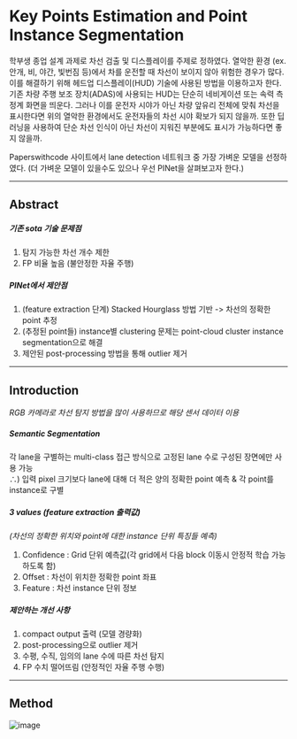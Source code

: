 # Key Points Estimation and Point Instance Segmentation

학부생 종업 설계 과제로 차선 검출 및 디스플레이를 주제로 정하였다. 열악한 환경 (ex.안개, 비, 야간, 빛번짐 등)에서 차를 운전할 때 차선이 보이지 않아 위험한 경우가 많다.
이를 해결하기 위해 헤드업 디스플레이(HUD) 기술에 사용된 방법을 이용하고자 한다.  
기존 차량 주행 보조 장치(ADAS)에 사용되는 HUD는 단순히 네비게이션 또는 속력 측정계 화면을 띄운다. 그러나 이를 운전자 시야가 아닌 차량 앞유리 전체에 맞춰 차선을 표시한다면 위의 열악한 환경에서도 
운전자들의 차선 시야 확보가 되지 않을까. 또한 딥러닝을 사용하여 단순 차선 인식이 아닌 차선이 지워진 부분에도 표시가 가능하다면 좋지 않을까.  
  
Paperswithcode 사이트에서 lane detection 네트워크 중 가장 가벼운 모델을 선정하였다. (더 가벼운 모델이 있을수도 있으나 우선 PINet을 살펴보고자 한다.)  

---
## Abstract  
##### 기존 sota 기술 문제점  
1. 탐지 가능한 차선 개수 제한
2. FP 비율 높음 (불안정한 자율 주행)
  
##### PINet에서 제안점  
1. (feature extraction 단계) Stacked Hourglass 방법 기반 -> 차선의 정확한 point 추정
2. (추정된 point들) instance별 clustering 문제는 point-cloud cluster instance segmentation으로 해결
3. 제안된 post-processing 방법을 통해 outlier 제거
---
## Introduction  
_RGB 카메라로 차선 탐지 방법을 많이 사용하므로 해당 센서 데이터 이용_  
  
##### Semantic Segmentation
각 lane을 구별하는 multi-class 접근 방식으로 고정된 lane 수로 구성된 장면에만 사용 가능  
∴) 입력 pixel 크기보다 lane에 대해 더 적은 양의 정확한 point 예측 & 각 point를 instance로 구별  

##### 3 values (feature extraction 출력값)  
_(차선의 정확한 위치와 point에 대한 instance 단위 특징들 예측)_  
  1. Confidence : Grid 단위 예측값(각 grid에서 다음 block 이동시 안정적 학습 가능하도록 함)
  2. Offset : 차선이 위치한 정확한 point 좌표
  3. Feature : 차선 instance 단위 정보

##### 제안하는 개선 사항  
  1. compact output 출력 (모델 경량화)
  2. post-processing으로 outlier 제거
  3. 수평, 수직, 임의의 lane 수에 따른 차선 탐지
  4. FP 수치 떨어뜨림 (안정적인 자율 주행 수행)  
---
## Method
![image](https://d3i71xaburhd42.cloudfront.net/ea27e88b529af104276720aab5fab7c710e6328a/2-Figure2-1.png "PINet network")
